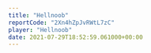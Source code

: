 ```yaml
---
title: "Hellnoob"
reportCode: "2Xn4hZpJvRWtL7zC"
player: "Hellnoob"
date: 2021-07-29T18:52:59.061000+00:00
---
```

